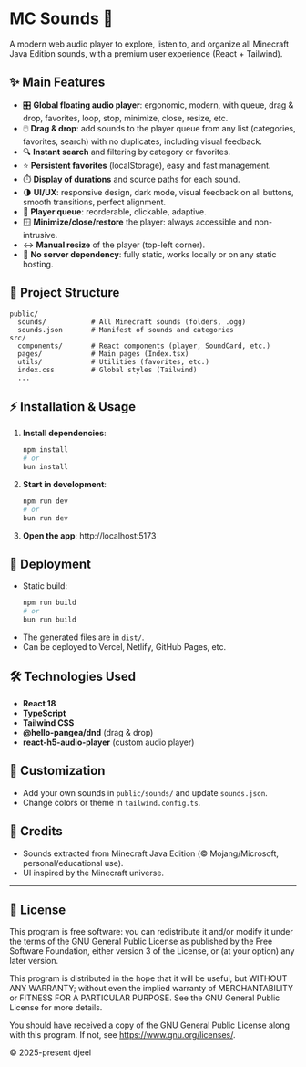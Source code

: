 # MC Sounds 🎵

A modern web audio player to explore, listen to, and organize all Minecraft Java Edition sounds, with a premium user experience (React + Tailwind).

## ✨ Main Features

- 🎛️ **Global floating audio player**: ergonomic, modern, with queue, drag & drop, favorites, loop, stop, minimize, close, resize, etc.
- 🖱️ **Drag & drop**: add sounds to the player queue from any list (categories, favorites, search) with no duplicates, including visual feedback.
- 🔍 **Instant search** and filtering by category or favorites.
- ⭐ **Persistent favorites** (localStorage), easy and fast management.
- ⏱️ **Display of durations** and source paths for each sound.
- 🌗 **UI/UX**: responsive design, dark mode, visual feedback on all buttons, smooth transitions, perfect alignment.
- 📜 **Player queue**: reorderable, clickable, adaptive.
- 🪟 **Minimize/close/restore** the player: always accessible and non-intrusive.
- ↔️ **Manual resize** of the player (top-left corner).
- 🚀 **No server dependency**: fully static, works locally or on any static hosting.

## 📁 Project Structure

```
public/
  sounds/           # All Minecraft sounds (folders, .ogg)
  sounds.json       # Manifest of sounds and categories
src/
  components/       # React components (player, SoundCard, etc.)
  pages/            # Main pages (Index.tsx)
  utils/            # Utilities (favorites, etc.)
  index.css         # Global styles (Tailwind)
  ...
```

## ⚡ Installation & Usage

1. **Install dependencies**:
   ```sh
   npm install
   # or
   bun install
   ```
2. **Start in development**:
   ```sh
   npm run dev
   # or
   bun run dev
   ```
3. **Open the app**: http://localhost:5173

## 🚢 Deployment

- Static build:
  ```sh
  npm run build
  # or
  bun run build
  ```
- The generated files are in `dist/`.
- Can be deployed to Vercel, Netlify, GitHub Pages, etc.

## 🛠️ Technologies Used

- **React 18**
- **TypeScript**
- **Tailwind CSS**
- **@hello-pangea/dnd** (drag & drop)
- **react-h5-audio-player** (custom audio player)

## 🎨 Customization

- Add your own sounds in `public/sounds/` and update `sounds.json`.
- Change colors or theme in `tailwind.config.ts`.

## 🙏 Credits

- Sounds extracted from Minecraft Java Edition (© Mojang/Microsoft, personal/educational use).
- UI inspired by the Minecraft universe.

---

## 📄 License

This program is free software: you can redistribute it and/or modify
it under the terms of the GNU General Public License as published by
the Free Software Foundation, either version 3 of the License, or
(at your option) any later version.

This program is distributed in the hope that it will be useful,
but WITHOUT ANY WARRANTY; without even the implied warranty of
MERCHANTABILITY or FITNESS FOR A PARTICULAR PURPOSE.  See the
GNU General Public License for more details.

You should have received a copy of the GNU General Public License
along with this program.  If not, see <https://www.gnu.org/licenses/>.

© 2025-present djeel
